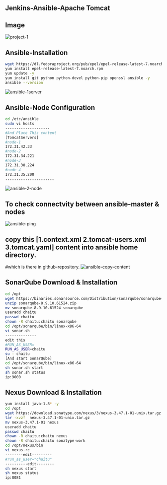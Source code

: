 ## Jenkins-Ansible-Apache Tomcat
## Image
![project-1](https://user-images.githubusercontent.com/111736742/220655568-ffe52c02-8dd5-4ac5-8af1-b7cf66661e73.jpg)
## Ansible-Installation
```bash
wget https://dl.fedoraproject.org/pub/epel/epel-release-latest-7.noarch.rpm
yum install epel-release-latest-7.noarch.rpm
yum update -y
yum install git python python-devel python-pip openssl ansible -y
ansible --version
```
![ansible-1server](https://user-images.githubusercontent.com/111736742/220700977-12fd2b7d-0761-428c-bce3-15a07abe17b0.png)

## Ansible-Node Configuration
```bash
cd /etc/ansible
sudo vi hosts
--------------------
#And Place This content
[TomcatServers]
#node-1
172.31.42.33
#node-2
172.31.34.221
#node-3
172.31.38.224
#node-4
172.31.35.200
----------------------
```
![ansible-2-node](https://user-images.githubusercontent.com/111736742/220701143-27305434-f8f4-456c-9785-747bcd145251.png)
## To check connectvity between ansible-master & nodes
![ansible-ping](https://user-images.githubusercontent.com/111736742/220707106-fb8979ff-bb1e-46ad-9e5c-0289020f0bb3.png)
## copy this [1.context.xml  2.tomcat-users.xml  3.tomcat.yaml]  content into ansible home directory.

#which is there in github-repository.
![ansible-copy-content](https://user-images.githubusercontent.com/111736742/220710173-b34ffe15-d10c-4fcd-80b7-8f2b27a39538.png)

## SonarQube Download & Installation
```bash
cd /opt
wget https://binaries.sonarsource.com/Distribution/sonarqube/sonarqube-8.9.10.61524.zip
unzip sonarqube-8.9.10.61524.zip
mv sonarqube-8.9.10.61524 sonarqube
useradd chaitu
passwd chaitu
chown -R chaitu:chaitu sonarqube
cd /opt/sonarqube/bin/linux-x86-64
vi sonar.sh 
--------------
edit this
#RUN_AS_USER=
RUN_AS_USER=chaitu
su - chaitu
[And start SonarQube]
cd /opt/sonarqube/bin/linux-x86-64
sh sonar.sh start
sh sonar.sh status
ip:9000
```

## Nexus Download & Installation
```bash
yum install java-1.8* -y
cd /opt
wget https://download.sonatype.com/nexus/3/nexus-3.47.1-01-unix.tar.gz
tar -xvzf  nexus-3.47.1-01-unix.tar.gz
mv nexus-3.47.1-01 nexus
useradd chaitu
passwd chaitu
chown -R chaitu:chaitu nexus
chown -R chaitu:chaitu sonatype-work
cd /opt/nexus/bin
vi nexus.rc
--------edit---------
#run_as_user="chaitu"
----------edit--------
sh nexus start
sh nexus status
ip:8081
```

